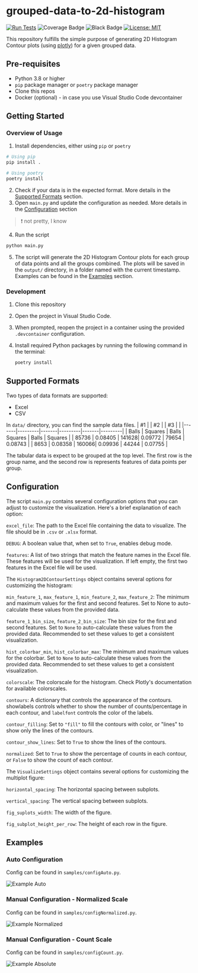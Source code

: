 # grouped-data-to-2d-histogram

[![Run Tests](https://github.com/ninja-asa/grouped-data-to-2d-histogram/actions/workflows/unit-tests.yml/badge.svg)](https://github.com/ninja-asa/grouped-data-to-2d-histogram/actions/workflows/unit-tests.yml) 
![Coverage Badge](https://img.shields.io/endpoint?url=https://gist.githubusercontent.com/ninja-asa/0a4e8c66088021da4280d4999bfc1acf/raw/97dbd248ee7de9bec54d9b80a63afe8be06a5b95/grouped-data-to-2d-histogram-coverage.json)
![Black Badge](https://img.shields.io/badge/code%20style-black-000000.svg)
[![License: MIT](https://img.shields.io/badge/License-MIT-yellow.svg)](https://opensource.org/licenses/MIT)

This repository fulfills the simple purpose of generating 2D Histogram Contour plots (using [plotly](https://plotly.com/python/2d-histogram-contour/)) for a given grouped data.

## Pre-requisites
- Python 3.8 or higher
- `pip` package manager or `poetry` package manager
- Clone this repos
- Docker (optional) - in case you use Visual Studio Code devcontainer

## Getting Started
### Overview of Usage
1. Install dependencies, either using `pip` or `poetry`
```bash	
# Using pip
pip install .
```
```bash
# Using poetry
poetry install
```
2. Check if your data is in the expected format. More details in the [Supported Formats](#Supported-formats) section.
3. Open `main.py` and update the configuration as needed. More details in the [Configuration](#Configuration) section 
> :exclamation: not pretty, I know
4. Run the script
```bash
python main.py
```
5. The script will generate the 2D Histogram Contour plots for each group of data points and all the groups combined. The plots will be saved in the `output/` directory, in a folder named with the current timestamp. Examples can be found in the [Examples](#Examples) section.

### Development
1. Clone this repository
2. Open the project in Visual Studio Code.

3. When prompted, reopen the project in a container using the provided `.devcontainer` configuration.

4. Install required Python packages by running the following command in the terminal:

    ```bash
    poetry install
    ```

## Supported Formats
Two types of data formats are supported:
- Excel
- CSV

In `data/` directory, you can find the sample data files.
| #1    |         | #2    |         | #3    |         |
|-------|---------|-------|---------|-------|---------|
| Balls | Squares | Balls | Squares | Balls | Squares |
| 85736 | 0.08405 | 141628| 0.09772 | 79654 | 0.08743 |
| 8653  | 0.08358 | 160066| 0.09936 | 44244 | 0.07755 |

The tabular data is expect to be grouped at the top level. The first row is the group name, and the second row is represents features of data points per group. 

## Configuration
The script `main.py` contains several configuration options that you can adjust to customize the visualization. Here's a brief explanation of each option:

`excel_file`: The path to the Excel file containing the data to visualize. The file should be in `.csv` or `.xlsx` format.

`DEBUG`: A boolean value that, when set to `True`, enables debug mode.

`features`: A list of two strings that match the feature names in the Excel file. These features will be used for the visualization. If left empty, the first two features in the Excel file will be used.

The `Histogram2DContourSettings` object contains several options for customizing the histogram:

`min_feature_1`, `max_feature_1`, `min_feature_2`, `max_feature_2`: The minimum and maximum values for the first and second features. Set to None to auto-calculate these values from the provided data.

`feature_1_bin_size`, `feature_2_bin_size`: The bin size for the first and second features. Set to `None` to auto-calculate these values from the provided data. Recommended to set these values to get a consistent visualization.

`hist_colorbar_min`, `hist_colorbar_max`: The minimum and maximum values for the colorbar. Set to `None` to auto-calculate these values from the provided data. Recommended to set these values to get a consistent visualization.

`colorscale`: The colorscale for the histogram. Check Plotly's documentation for available colorscales.

`contours`: A dictionary that controls the appearance of the contours. showlabels controls whether to show the number of counts/percentage in each contour, and `labelfont` controls the color of the labels.

`contour_filling`: Set to `"fill"` to fill the contours with color, or "lines" to show only the lines of the contours.

`contour_show_lines`: Set to `True` to show the lines of the contours.

`normalized`: Set to `True` to show the percentage of counts in each contour, or `False` to show the count of each contour.

The `VisualizeSettings` object contains several options for customizing the multiplot figure:

`horizontal_spacing`: The horizontal spacing between subplots.

`vertical_spacing`: The vertical spacing between subplots.

`fig_suplots_width`: The width of the figure.

`fig_subplot_height_per_row`: The height of each row in the figure.

## Examples
### Auto Configuration
Config can be found in `samples/configAuto.py`.

![Example Auto](samples/auto/#1.png)

### Manual Configuration - Normalized Scale
Config can be found in `samples/configNormalized.py`.

![Example Normalized](samples/normalized/#1.png)

### Manual Configuration - Count Scale

Config can be found in `samples/configCount.py`.

![Example Absolute](samples/count/#1.png)